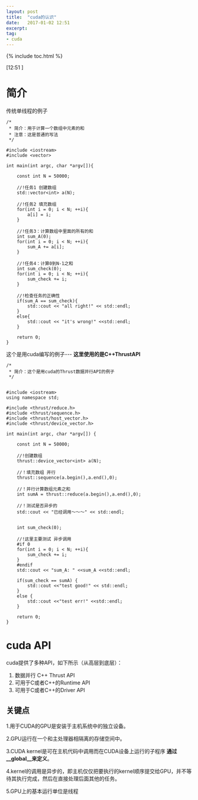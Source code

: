 ```yaml
---
layout: post
title:  "cuda的认识"
date:   2017-01-02 12:51 
excerpt:
tag:
- cuda 
---
```


{% include toc.html %}

[12:51 ]

# 简介

传统单线程的例子
```
/*
 * 简介：用于计算一个数组中元素的和
 * 注意：这是普通的写法
 */

#include <iostream>
#include <vector>

int main(int argc, char *argv[]){

    const int N = 50000;

    //!任务1 创建数组
    std::vector<int> a(N);

    //!任务2 填充数组
    for(int i = 0; i < N; ++i){
        a[i] = i;
    }

    //!任务3：计算数组中里面的所有的和
    int sum_A(0);
    for(int i = 0; i < N; ++i){
        sum_A += a[i];
    }

    //!任务4：计算0到N-1之和
    int sum_check(0);
    for(int i = 0; i < N; ++i){
        sum_check += i;
    }

    //!检查任务的正确性
    if(sum_A == sum_check){
        std::cout << "all right!" << std::endl;
    }
    else{
        std::cout << "it's wrong!" <<std::endl;
    }

    return 0;
} 
```

这个是用cuda编写的例子--- **这里使用的是C++ThrustAPI**
```
/*
 * 简介：这个是用cuda的Thrust数据并行API的例子
 */


#include <iostream>
using namespace std;

#include <thrust/reduce.h>
#include <thrust/sequence.h>
#include <thrust/host_vector.h>
#include <thrust/device_vector.h>

int main(int argc, char *argv[]) {

    const int N = 50000;

    //!创建数组
    thrust::device_vector<int> a(N);

    //！填充数组 并行
    thrust::sequence(a.begin(),a.end(),0);

    //！并行计算数组元素之和
    int sumA = thrust::reduce(a.begin(),a.end(),0);

    //！测试是否异步的
    std::cout << "已经调用～～～" << std::endl;


    int sum_check(0);

    //!这里主要测试 异步调用
    #if 0
    for(int i = 0; i < N; ++i){
        sum_check += i;
    }
    #endif
    std::cout << "sum_A: " <<sum_A <<std::endl;

    if(sum_check == sumA) {
        std::cout <<"test good!" << std::endl;
    }
    else {
        std::cout <<"test err!" <<std::endl;
    }

    return 0;
} 
```

# cuda API
cuda提供了多种API，如下所示（从高层到底层）：
1. 数据并行 C++ Thrust API 
2. 可用于C或者C++的Runtime API
3. 可用于C或者C++的Driver API

## 关键点
1.用于CUDA的GPU是安装于主机系统中的独立设备。

2.GPU运行在一个和主处理器相隔离的存储空间中。

3.CUDA kernel是可在主机代码中调用而在CUDA设备上运行的子程序 **通过__global__来定义**。

4.kernel的调用是异步的，即主机仅仅把要执行的kernel顺序提交给GPU，并不等待其执行完成，然后在直接处理后面其他的任务。

5.GPU上的基本运行单位是线程
